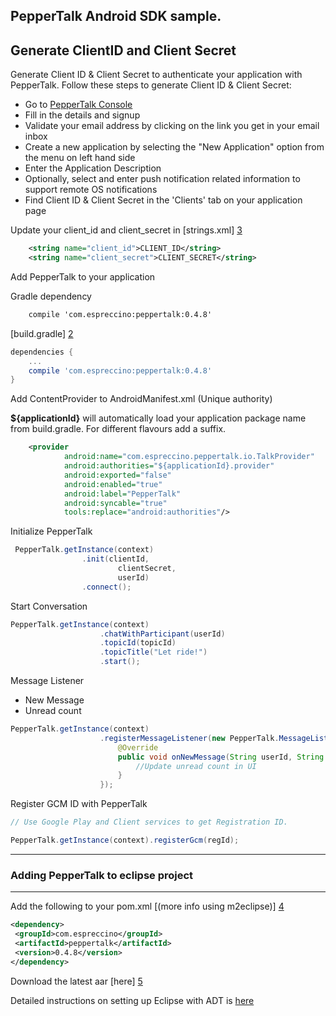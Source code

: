 PepperTalk Android SDK sample.
-----------------------------

## Generate ClientID and Client Secret
Generate Client ID & Client Secret to authenticate your application with PepperTalk. Follow these steps to generate Client ID & Client Secret:
* Go to [PepperTalk Console](https://console.getpeppertalk.com/dashboard/signup)
* Fill in the details and signup
* Validate your email address by clicking on the link you get in your email inbox
* Create a new application by selecting the "New Application" option from the menu on left hand side
* Enter the Application Description
* Optionally, select and enter push notification related information to support remote OS notifications
* Find Client ID & Client Secret in the 'Clients' tab on your application page

Update your client_id and client_secret in [strings.xml] [3]

```xml
    <string name="client_id">CLIENT_ID</string>
    <string name="client_secret">CLIENT_SECRET</string> 
```

Add PepperTalk to your application

Gradle dependency 
```xml
    compile 'com.espreccino:peppertalk:0.4.8'
```

[build.gradle] [2]

```groovy
dependencies {
    ...
    compile 'com.espreccino:peppertalk:0.4.8'
}
```

Add ContentProvider to AndroidManifest.xml (Unique authority)

<b>${applicationId}</b> will automatically load your application package name from build.gradle. For different flavours add a suffix.
```xml
    <provider
            android:name="com.espreccino.peppertalk.io.TalkProvider"
            android:authorities="${applicationId}.provider"
            android:exported="false"
            android:enabled="true"
            android:label="PepperTalk"
            android:syncable="true"
            tools:replace="android:authorities"/>
```
Initialize PepperTalk

```java
 PepperTalk.getInstance(context)
                .init(clientId,
                        clientSecret,
                        userId)
                .connect();
```

Start Conversation

```java
PepperTalk.getInstance(context)
                    .chatWithParticipant(userId)
                    .topicId(topicId)
                    .topicTitle("Let ride!")
                    .start();
```

Message Listener 
- New Message
- Unread count

```java
PepperTalk.getInstance(context)
                    .registerMessageListener(new PepperTalk.MessageListener() {
                        @Override
                        public void onNewMessage(String userId, String topicId, int unreadCount) {
                            //Update unread count in UI
                        }
                    });
```

Register GCM ID with PepperTalk
```java
// Use Google Play and Client services to get Registration ID.

PepperTalk.getInstance(context).registerGcm(regId);

```
---
### Adding PepperTalk to eclipse project
---
Add the following to your pom.xml [(more info using m2eclipse)] [4]
```xml
<dependency>
 <groupId>com.espreccino</groupId>
 <artifactId>peppertalk</artifactId>
 <version>0.4.8</version>
</dependency>
````

Download the latest aar [here] [5]

Detailed instructions on setting up Eclipse with ADT is [here](eclipse_setup.md)

[1]: https://console.getpeppertalk.com/ "PepperTalk"
[2]: https://github.com/Espreccino/PepperTalkAndroidSDK-Examples/blob/master/app/build.gradle "build.gralde"
[3]: https://github.com/Espreccino/PepperTalkAndroidSDK-Examples/blob/master/app/src/main/res/values/strings.xml#L6 "strings.xml"
[4]: http://books.sonatype.com/m2eclipse-book/reference/dependencies.html "m2eclipse"
[5]: https://search.maven.org/#browse%7C-793624875 "PepperTalk SNAPSHOT"
